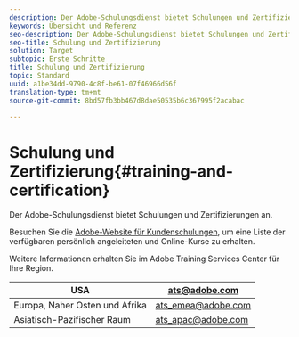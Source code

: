 ```yaml
---
description: Der Adobe-Schulungsdienst bietet Schulungen und Zertifizierungen an.
keywords: Übersicht und Referenz
seo-description: Der Adobe-Schulungsdienst bietet Schulungen und Zertifizierungen an.
seo-title: Schulung und Zertifizierung
solution: Target
subtopic: Erste Schritte
title: Schulung und Zertifizierung
topic: Standard
uuid: a1be34dd-9790-4c8f-be61-07f46966d56f
translation-type: tm+mt
source-git-commit: 8bd57fb3bb467d8dae50535b6c367995f2acabac

---
```



# Schulung und Zertifizierung{#training-and-certification}

Der Adobe-Schulungsdienst bietet Schulungen und Zertifizierungen an.

Besuchen Sie die [Adobe-Website für Kundenschulungen](https://training.adobe.com/training/courses.html#solution=adobeTarget), um eine Liste der verfügbaren persönlich angeleiteten und Online-Kurse zu erhalten.

Weitere Informationen erhalten Sie im Adobe Training Services Center für Ihre Region.

| USA | [ats@adobe.com](mailto:ats@adobe.com) |
|---|---|
| Europa, Naher Osten und Afrika | [ats_emea@adobe.com](mailto:ats_emea@adobe.com) |
| Asiatisch-Pazifischer Raum | [ats_apac@adobe.com](mailto:ats_apac@adobe.com) |

